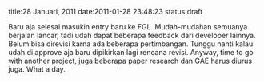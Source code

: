 title:28 Januari, 2011
date:2011-01-28 23:48:23
status:draft

Baru aja selesai masukin entry baru ke FGL. Mudah-mudahan semuanya berjalan lancar, tadi udah dapat beberapa feedback dari developer lainnya. Belum bisa direvisi karna ada beberapa pertimbangan. Tunggu nanti kalau udah di approve aja baru dipikirkan lagi rencana revisi. Anyway, time to go with another project, juga beberapa paper research dan GAE harus diurus juga. What a day.